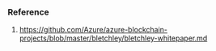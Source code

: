 



### Reference
1. https://github.com/Azure/azure-blockchain-projects/blob/master/bletchley/bletchley-whitepaper.md
